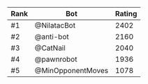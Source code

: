 Rank|Bot|Rating
---|---|---
#1|@NilatacBot|2402
#2|@anti-bot|2160
#3|@CatNail|2040
#4|@pawnrobot|1936
#5|@MinOpponentMoves|1078
